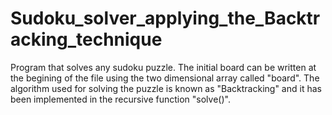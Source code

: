 # Sudoku_solver_applying_the_Backtracking_technique
Program that solves any sudoku puzzle. The initial board can be written at the begining of the file using the two dimensional array called "board". The algorithm used for solving the puzzle is known as "Backtracking" and it has been implemented in the recursive function "solve()".
